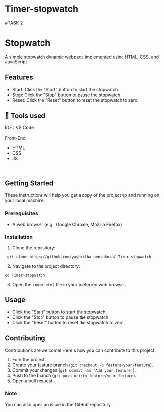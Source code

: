 # Timer-stopwatch
#TASK 2
# Stopwatch

A simple stopwatch dynamic webpage implemented using HTML, CSS, and JavaScript.

## Features

- Start: Click the "Start" button to start the stopwatch.
- Stop: Click the "Stop" button to pause the stopwatch.
- Reset: Click the "Reset" button to reset the stopwatch to zero.

## 📓 Tools used
IDE : VS Code <br><br>
Front-End
<ul>
  <li>HTML</li>
  <li>CSS</li>
  <li>JS</li>
</ul>


<br>

## Getting Started

These instructions will help you get a copy of the project up and running on your local machine.

### Prerequisites

- A web browser (e.g., Google Chrome, Mozilla Firefox)

### Installation

1. Clone the repository:

` git clone https://github.com/yashmitha-pentakota/'Timer-stopwatch`

2. Navigate to the project directory:

`cd Timer-stopwatch`

3. Open the `index.html` file in your preferred web browser.

## Usage

- Click the "Start" button to start the stopwatch.
- Click the "Stop" button to pause the stopwatch.
- Click the "Reset" button to reset the stopwatch to zero.

## Contributing

Contributions are welcome! Here's how you can contribute to this project:

1. Fork the project.
2. Create your feature branch (`git checkout -b feature/your-feature`).
3. Commit your changes (`git commit -am 'Add your feature'`).
4. Push to the branch (`git push origin feature/your-feature`).
5. Open a pull request.

### Note
You can also open an issue in the GitHub repository.
